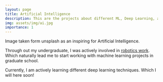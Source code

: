 ```yaml
---
layout: page
title: Artificial Intelligence
description: This are the projects about different ML, Deep Learning, and Data Science projects
img: assets/img/ai.jpg
importance: 1
---
```


<!--
- Artifical intellegince
    - include ml and deeplearning projects
-->

<div class="row">
    <div class="col-sm mt-3 mt-md-0">
        <img class="img-fluid rounded z-depth-1" src="{{ '/assets/img/ai.jpg' | relative_url }}" alt="" title="example image"/>
    </div>
</div>
<div class="caption">
    Image taken form unsplash as an inspiring for Artificial Intelligence.
</div>

Through out my undergraduate, I was actively involved in [robotics work](https://youtu.be/7-twuA5gL-4?si=s-ba2eCZYmQTDOoK). Which naturally lead me to start working with machine learning projects in graduate school.

Currently, I am actively learning different deep learning techniques. Which I will here soon!
